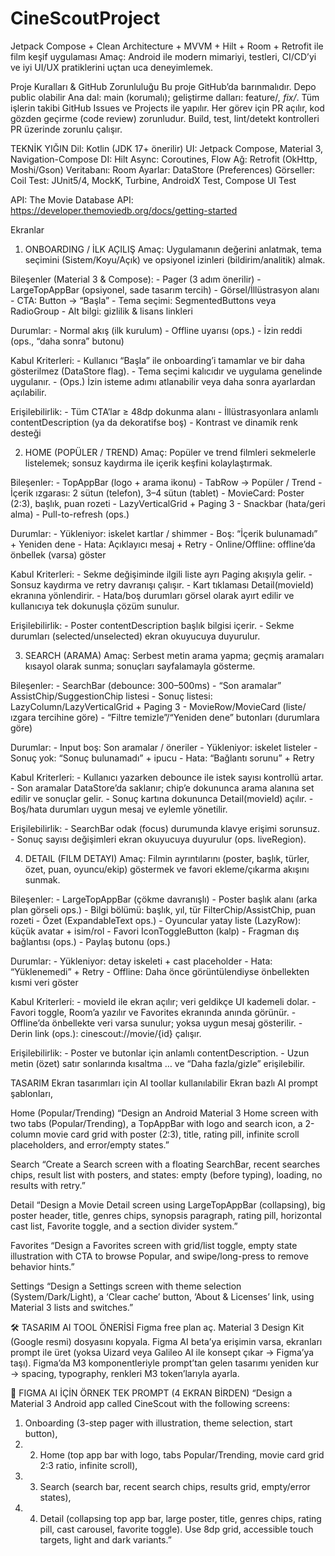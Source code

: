 # CineScoutProject
Jetpack Compose + Clean Architecture + MVVM + Hilt + Room + Retrofit ile film keşif uygulaması
Amaç: Android ile modern mimariyi, testleri, CI/CD’yi ve iyi UI/UX pratiklerini uçtan uca deneyimlemek.

Proje Kuralları & GitHub Zorunluluğu
Bu proje GitHub’da barınmalıdır.
Depo public olabilir
Ana dal: main (korumalı); geliştirme dalları: feature/*, fix/*.
Tüm işlerin takibi GitHub Issues ve Projects ile yapılır.
Her görev için PR açılır, kod gözden geçirme (code review) zorunludur.
Build, test, lint/detekt kontrolleri PR üzerinde zorunlu çalışır.



TEKNİK YIĞIN
Dil: Kotlin (JDK 17+ önerilir)
UI: Jetpack Compose, Material 3, Navigation-Compose
DI: Hilt
Async: Coroutines, Flow
Ağ: Retrofit (OkHttp, Moshi/Gson)
Veritabanı: Room
Ayarlar: DataStore (Preferences)
Görseller: Coil
Test: JUnit5/4, MockK, Turbine, AndroidX Test, Compose UI Test

API: The Movie Database API: https://developer.themoviedb.org/docs/getting-started



Ekranlar
1) ONBOARDING / İLK AÇILIŞ
Amaç: Uygulamanın değerini anlatmak, tema seçimini (Sistem/Koyu/Açık) ve opsiyonel izinleri (bildirim/analitik) almak.

Bileşenler (Material 3 & Compose): - Pager (3 adım önerilir) - LargeTopAppBar (opsiyonel, sade tasarım tercih) - Görsel/İllüstrasyon alanı - CTA: Button → “Başla” - Tema seçimi: SegmentedButtons veya RadioGroup - Alt bilgi: gizlilik & lisans linkleri

Durumlar: - Normal akış (ilk kurulum) - Offline uyarısı (ops.) - İzin reddi (ops., “daha sonra” butonu)

Kabul Kriterleri: - Kullanıcı “Başla” ile onboarding’i tamamlar ve bir daha gösterilmez (DataStore flag). - Tema seçimi kalıcıdır ve uygulama genelinde uygulanır. - (Ops.) İzin isteme adımı atlanabilir veya daha sonra ayarlardan açılabilir.

Erişilebilirlik: - Tüm CTA’lar ≥ 48dp dokunma alanı - İllüstrasyonlara anlamlı contentDescription (ya da dekoratifse boş) - Kontrast ve dinamik renk desteği



2) HOME (POPÜLER / TREND)
Amaç: Popüler ve trend filmleri sekmelerle listelemek; sonsuz kaydırma ile içerik keşfini kolaylaştırmak.

Bileşenler: - TopAppBar (logo + arama ikonu) - TabRow → Popüler / Trend - İçerik ızgarası: 2 sütun (telefon), 3–4 sütun (tablet) - MovieCard: Poster (2:3), başlık, puan rozeti - LazyVerticalGrid + Paging 3 - Snackbar (hata/geri alma) - Pull-to-refresh (ops.)

Durumlar: - Yükleniyor: iskelet kartlar / shimmer - Boş: “İçerik bulunamadı” + Yeniden dene - Hata: Açıklayıcı mesaj + Retry - Online/Offline: offline’da önbellek (varsa) göster

Kabul Kriterleri: - Sekme değişiminde ilgili liste ayrı Paging akışıyla gelir. - Sonsuz kaydırma ve retry davranışı çalışır. - Kart tıklaması Detail(movieId) ekranına yönlendirir. - Hata/boş durumları görsel olarak ayırt edilir ve kullanıcıya tek dokunuşla çözüm sunulur.

Erişilebilirlik: - Poster contentDescription başlık bilgisi içerir. - Sekme durumları (selected/unselected) ekran okuyucuya duyurulur.



3) SEARCH (ARAMA)
Amaç: Serbest metin arama yapma; geçmiş aramaları kısayol olarak sunma; sonuçları sayfalamayla gösterme.

Bileşenler: - SearchBar (debounce: 300–500ms) - “Son aramalar” AssistChip/SuggestionChip listesi - Sonuç listesi: LazyColumn/LazyVerticalGrid + Paging 3 - MovieRow/MovieCard (liste/ızgara tercihine göre) - “Filtre temizle”/“Yeniden dene” butonları (durumlara göre)

Durumlar: - Input boş: Son aramalar / öneriler - Yükleniyor: iskelet listeler - Sonuç yok: “Sonuç bulunamadı” + ipucu - Hata: “Bağlantı sorunu” + Retry

Kabul Kriterleri: - Kullanıcı yazarken debounce ile istek sayısı kontrollü artar. - Son aramalar DataStore’da saklanır; chip’e dokununca arama alanına set edilir ve sonuçlar gelir. - Sonuç kartına dokununca Detail(movieId) açılır. - Boş/hata durumları uygun mesaj ve eylemle yönetilir.

Erişilebilirlik: - SearchBar odak (focus) durumunda klavye erişimi sorunsuz. - Sonuç sayısı değişimleri ekran okuyucuya duyurulur (ops. liveRegion).




4) DETAIL (FILM DETAYI)
Amaç: Filmin ayrıntılarını (poster, başlık, türler, özet, puan, oyuncu/ekip) göstermek ve favori ekleme/çıkarma akışını sunmak.

Bileşenler: - LargeTopAppBar (çökme davranışlı) - Poster başlık alanı (arka plan görseli ops.) - Bilgi bölümü: başlık, yıl, tür FilterChip/AssistChip, puan rozeti - Özet (ExpandableText ops.) - Oyuncular yatay liste (LazyRow): küçük avatar + isim/rol - Favori IconToggleButton (kalp) - Fragman dış bağlantısı (ops.) - Paylaş butonu (ops.)

Durumlar: - Yükleniyor: detay iskeleti + cast placeholder - Hata: “Yüklenemedi” + Retry - Offline: Daha önce görüntülendiyse önbellekten kısmi veri göster

Kabul Kriterleri: - movieId ile ekran açılır; veri geldikçe UI kademeli dolar. - Favori toggle, Room’a yazılır ve Favorites ekranında anında görünür. - Offline’da önbellekte veri varsa sunulur; yoksa uygun mesaj gösterilir. - Derin link (ops.): cinescout://movie/{id} çalışır.

Erişilebilirlik: - Poster ve butonlar için anlamlı contentDescription. - Uzun metin (özet) satır sonlarında kısaltma … ve “Daha fazla/gizle” erişilebilir.



TASARIM
Ekran tasarımları için AI toollar kullanılabilir
Ekran bazlı AI prompt şablonları,

Home (Popular/Trending)
“Design an Android Material 3 Home screen with two tabs (Popular/Trending), a TopAppBar with logo and search icon, a 2-column movie card grid with poster (2:3), title, rating pill, infinite scroll placeholders, and error/empty states.”

Search
“Create a Search screen with a floating SearchBar, recent searches chips, result list with posters, and states: empty (before typing), loading, no results with retry.”

Detail
“Design a Movie Detail screen using LargeTopAppBar (collapsing), big poster header, title, genres chips, synopsis paragraph, rating pill, horizontal cast list, Favorite toggle, and a section divider system.”

Favorites
“Design a Favorites screen with grid/list toggle, empty state illustration with CTA to browse Popular, and swipe/long-press to remove behavior hints.”

Settings
“Design a Settings screen with theme selection (System/Dark/Light), a ‘Clear cache’ button, ‘About & Licenses’ link, using Material 3 lists and switches.”



🛠 TASARIM AI TOOL ÖNERİSİ
Figma free plan aç.
Material 3 Design Kit (Google resmi) dosyasını kopyala.
Figma AI beta’ya erişimin varsa, ekranları prompt ile üret (yoksa Uizard veya Galileo AI ile konsept çıkar → Figma’ya taşı).
Figma’da M3 komponentleriyle prompt’tan gelen tasarımı yeniden kur → spacing, typography, renkleri M3 token’larıyla ayarla.



📌 FIGMA AI İÇİN ÖRNEK TEK PROMPT (4 EKRAN BİRDEN)
“Design a Material 3 Android app called CineScout with the following screens: 
1) Onboarding (3-step pager with illustration, theme selection, start button),
2) 2) Home (top app bar with logo, tabs Popular/Trending, movie card grid 2:3 ratio, infinite scroll),
3) 3) Search (search bar, recent search chips, results grid, empty/error states),
4) 4) Detail (collapsing top app bar, large poster, title, genres chips, rating pill, cast carousel, favorite toggle). Use 8dp grid, accessible touch targets, light and dark variants.”
